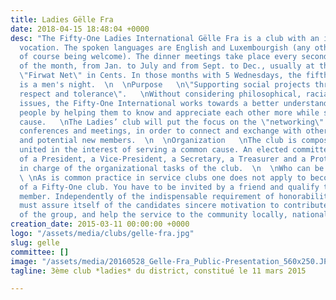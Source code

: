 ```yaml
---
title: Ladies Gëlle Fra
date: 2018-04-15 18:48:04 +0000
desc: "The Fifty-One Ladies International Gëlle Fra is a club with an international
  vocation. The spoken languages are English and Luxembourgish (any other language
  of course being welcome). The dinner meetings take place every second Wednesday
  of the month, from Jan. to July and from Sept. to Dec., usually at the Restaurant
  \"Firwat Net\" in Cents. In those months with 5 Wednesdays, the fifth Wednesday
  is a men's night.  \n  \nPurpose   \n\"Supporting social projects through friendship,
  respect and tolerance\".   \nWithout considering philosophical, racial or political
  issues, the Fifty-One International works towards a better understanding between
  people by helping them to know and appreciate each other more while serving a common
  cause.   \nThe Ladies’ club will put the focus on the \"networking\" aspect by organizing
  conferences and meetings, in order to connect and exchange with other women/men
  and potential new members.  \n  \nOrganization   \nThe club is composed of members
  united in the interest of serving a common cause. An elected committee consisting
  of a President, a Vice-President, a Secretary, a Treasurer and a Protocol Lady is
  in charge of the organizational tasks of the club.  \n  \nWho can be a member? 
  \ \nAs is common practice in service clubs one does not apply to become a member
  of a Fifty-One club. You have to be invited by a friend and qualify to become a
  member. Independently of the indispensable requirement of honorability, the club
  must assure itself of the candidates sincere motivation to contribute to the aims
  of the group, and help the service to the community locally, nationally and internationally."
creation_date: 2015-03-11 00:00:00 +0000
logo: "/assets/media/clubs/gelle-fra.jpg"
slug: gelle
committee: []
image: "/assets/media/20160528_Gelle-Fra_Public-Presentation_560x250.JPG"
tagline: 3ème club *ladies* du district, constitué le 11 mars 2015

---
```


